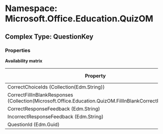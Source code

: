 # Namespace: Microsoft.Office.Education.QuizOM

## Complex Type: QuestionKey

### Properties

**Availability matrix**

Property | SPO | SP 2019 | SP 2016 | SP 2013
----------|:---:|:-------:|:-------:|:-------
CorrectChoiceIds (Collection(Edm.String)) | ❌ | ❌ | ❌ | ✅
CorrectFillInBlankResponses (Collection(Microsoft.Office.Education.QuizOM.FillInBlankCorrectResponse)) | ❌ | ❌ | ❌ | ✅
CorrectResponseFeedback (Edm.String) | ❌ | ❌ | ❌ | ✅
IncorrectResponseFeedback (Edm.String) | ❌ | ❌ | ❌ | ✅
QuestionId (Edm.Guid) | ❌ | ❌ | ❌ | ✅
